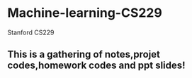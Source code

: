 # Machine-learning-CS229
Stanford CS229

## This is a gathering of notes,projet codes,homework codes and ppt slides!

